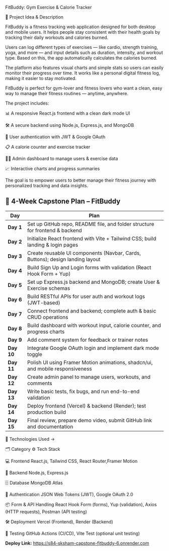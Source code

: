 
FitBuddy: Gym Exercise & Calorie Tracker

🧠 Project Idea & Description

FitBuddy is a fitness tracking web application designed for both desktop and mobile users. It helps people stay consistent with their health goals by tracking their daily workouts and calories burned.

Users can log different types of exercises — like cardio, strength training, yoga, and more — and input details such as duration, intensity, and workout type. Based on this, the app automatically calculates the calories burned.

The platform also features visual charts and simple stats so users can easily monitor their progress over time. It works like a personal digital fitness log, making it easier to stay motivated.

FitBuddy is perfect for gym-lover and fitness lovers who want a clean, easy way to manage their fitness routines — anytime, anywhere.





The project includes:

📊 A responsive React.js frontend with a clean dark mode UI

🛠️ A secure backend using Node.js, Express.js, and MongoDB

🔐 User authentication with JWT & Google OAuth

📋 A calorie counter and exercise tracker

🧑‍💼 Admin dashboard to manage users & exercise data

📈 Interactive charts and progress summaries





The goal is to empower users to better manage their fitness journey with personalized tracking and data insights.

## 📅 4-Week Capstone Plan – FitBuddy

| **Day** | **Plan** |
|--------|---------|
| **Day 1** | Set up GitHub repo, README file, and folder structure for frontend & backend |
| **Day 2** | Initialize React frontend with Vite + Tailwind CSS; build landing & login pages |
| **Day 3** | Create reusable UI components (Navbar, Cards, Buttons); design landing layout |
| **Day 4** | Build Sign Up and Login forms with validation (React Hook Form + Yup) |
| **Day 5** | Set up Express.js backend and MongoDB; create User & Exercise schemas |
| **Day 6** | Build RESTful APIs for user auth and workout logs (JWT-based) |
| **Day 7** | Connect frontend and backend; complete auth & basic CRUD operations |
| **Day 8** | Build dashboard with workout input, calorie counter, and progress charts |
| **Day 9** | Add comment system for feedback or trainer notes |
| **Day 10** | Integrate Google OAuth login and implement dark mode toggle |
| **Day 11** | Polish UI using Framer Motion animations, shadcn/ui, and mobile responsiveness |
| **Day 12** | Create admin panel to manage users, workouts, and comments |
| **Day 13** | Write basic tests, fix bugs, and run end-to-end validation |
| **Day 14** | Deploy frontend (Vercel) & backend (Render); test production build |
| **Day 15** | Final review, prepare demo video, submit GitHub link and documentation |









🚀 Technologies Used ->



🗂️ Category	        ⚙️ Tech Stack

💻 Frontend	             React.js, Tailwind CSS, React Router,Framer Motion 
                          
🧠 Backend	             Node.js, Express.js

🗄️ Database	          MongoDB Atlas

🔐 Authentication	     JSON Web Tokens (JWT), Google OAuth 2.0

📦 Form & API Handling   React Hook Form (forms), Yup (validation), Axios (HTTP requests), Postman (API testing)
                        
🛠️ Deployment       	  Vercel (Frontend), Render (Backend)

🧪 Testing 	     GitHub Actions (CI/CD), Vite Test (optional unit testing)


**Deploy Link:** https://s84-sksham-capstone-fitbuddy-6.onrender.com
